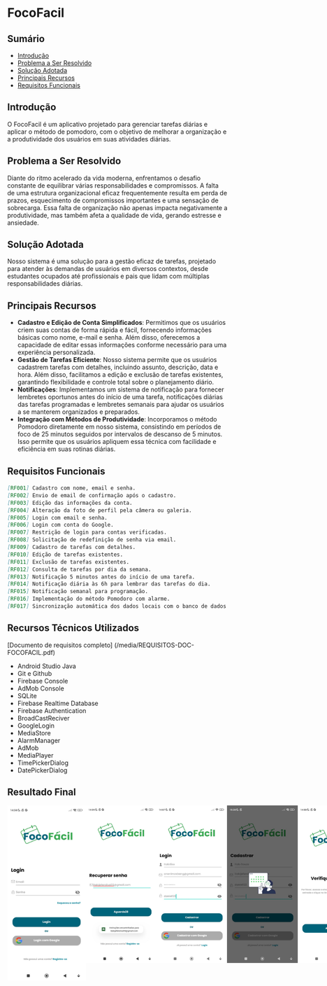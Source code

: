 # FocoFacil

## Sumário

- [Introdução](#introdução)
- [Problema a Ser Resolvido](#problema-a-ser-resolvido)
- [Solução Adotada](#solução-adotada)
- [Principais Recursos](#principais-recursos)
- [Requisitos Funcionais](#requisitos-funcionais)

## Introdução
<a id="introdução"></a>

O FocoFacil é um aplicativo projetado para gerenciar tarefas diárias e aplicar o método de pomodoro, com o objetivo de melhorar a organização e a produtividade dos usuários em suas atividades diárias.

## Problema a Ser Resolvido
<a id="problema-a-ser-resolvido"></a>

Diante do ritmo acelerado da vida moderna, enfrentamos o desafio constante de equilibrar várias responsabilidades e compromissos. A falta de uma estrutura organizacional eficaz frequentemente resulta em perda de prazos, esquecimento de compromissos importantes e uma sensação de sobrecarga. Essa falta de organização não apenas impacta negativamente a produtividade, mas também afeta a qualidade de vida, gerando estresse e ansiedade.

## Solução Adotada
<a id="solução-adotada"></a>

Nosso sistema é uma solução para a gestão eficaz de tarefas, projetado para atender às demandas de usuários em diversos contextos, desde estudantes ocupados até profissionais e pais que lidam com múltiplas responsabilidades diárias. 

## Principais Recursos
<a id="principais-recursos"></a>

- **Cadastro e Edição de Conta Simplificados**: Permitimos que os usuários criem suas contas de forma rápida e fácil, fornecendo informações básicas como nome, e-mail e senha. Além disso, oferecemos a capacidade de editar essas informações conforme necessário para uma experiência personalizada.
- **Gestão de Tarefas Eficiente**: Nosso sistema permite que os usuários cadastrem tarefas com detalhes, incluindo assunto, descrição, data e hora. Além disso, facilitamos a edição e exclusão de tarefas existentes, garantindo flexibilidade e controle total sobre o planejamento diário.
- **Notificações**: Implementamos um sistema de notificação para fornecer lembretes oportunos antes do início de uma tarefa, notificações diárias das tarefas programadas e lembretes semanais para ajudar os usuários a se manterem organizados e preparados.
- **Integração com Métodos de Produtividade**: Incorporamos o método Pomodoro diretamente em nosso sistema, consistindo em períodos de foco de 25 minutos seguidos por intervalos de descanso de 5 minutos. Isso permite que os usuários apliquem essa técnica com facilidade e eficiência em suas rotinas diárias.

## Requisitos Funcionais
<a id="requisitos-funcionais"></a>

```markdown
[RF001] Cadastro com nome, email e senha.
[RF002] Envio de email de confirmação após o cadastro.
[RF003] Edição das informações da conta.
[RF004] Alteração da foto de perfil pela câmera ou galeria.
[RF005] Login com email e senha.
[RF006] Login com conta do Google.
[RF007] Restrição de login para contas verificadas.
[RF008] Solicitação de redefinição de senha via email.
[RF009] Cadastro de tarefas com detalhes.
[RF010] Edição de tarefas existentes.
[RF011] Exclusão de tarefas existentes.
[RF012] Consulta de tarefas por dia da semana.
[RF013] Notificação 5 minutos antes do início de uma tarefa.
[RF014] Notificação diária às 6h para lembrar das tarefas do dia.
[RF015] Notificação semanal para programação.
[RF016] Implementação do método Pomodoro com alarme.
[RF017] Sincronização automática dos dados locais com o banco de dados.
```
## Recursos Técnicos Utilizados
<a id="recursos-técnicos-utilizados"></a>

[Documento de requisitos completo] (/media/REQUISITOS-DOC-FOCOFACIL.pdf)

- Android Studio Java
- Git e Github
- Firebase Console
- AdMob Console
- SQLite
- Firebase Realtime Database
- Firebase Authentication
- BroadCastReciver
- GoogleLogin
- MediaStore
- AlarmManager
- AdMob
- MediaPlayer
- TimePickerDialog
- DatePickerDialog

## Resultado Final  
<a id="resultado-final"></a>

<div style="display: flex">
  <img src="/media/FocoFacil1.jpeg" width="200px" height="400px" />    
  <img src="/media/FocoFacil2.jpeg" width="200px" height="360px"  />    
  <img src="/media/FocoFacil3.jpeg" width="200px" height="360px"  />    
  <img src="/media/FocoFacil4.jpeg" width="200px" height="360px"  />    
  <img src="/media/FocoFacil5.jpeg" width="200px" height="360px"  />    
  <img src="/media/FocoFacil6.jpeg" width="200px" height="360px"  />    
  <img src="/media/FocoFacil7.jpeg" width="200px" height="360px"  />    
  <img src="/media/FocoFacil8.jpeg" width="200px" height="360px"  />    
  <img src="/media/FocoFacil9.jpeg" width="200px" height="360px"  />    
  <img src="/media/FocoFacil10.jpeg" width="200px" height="360px"  />    
  <img src="/media/FocoFacil11.jpeg" width="200px" height="360px"  />    
  <img src="/media/FocoFacil12.jpeg" width="200px" height="360px"  />    
  <img src="/media/FocoFacil13.jpeg" width="200px" height="360px"  />    
</div>





 
